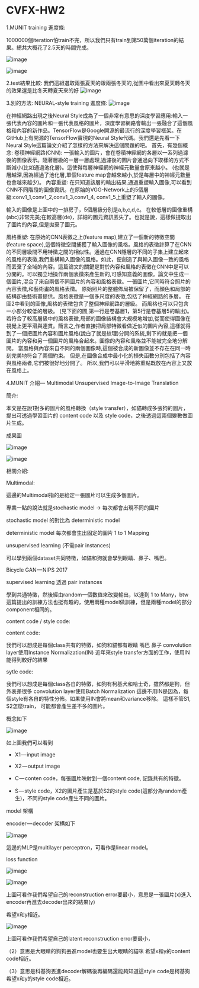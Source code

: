 # CVFX-HW2

1.MUNIT training 進度條:

1000000個iteration怕train不完，所以我們只有train到第50萬個iteration的結果。總共大概花了2.5天的時間完成。

![image](https://github.com/willy-lo/CVFX-HW2/blob/master/%20MUNIT_train.png)

![image](https://github.com/willy-lo/CVFX-HW2/blob/master/model.png)


2.test結果比較:
我們這組選取兩張夏天的跟兩張冬天的,從圖中看出來夏天轉冬天的效果還是比冬天轉夏天來的好
![image](https://github.com/willy-lo/CVFX-HW2/blob/master/sum.png)


3.別的方法:
NEURAL-style training 進度條:
![image](https://github.com/willy-lo/CVFX-HW2/blob/master/neural-style.png)

在神經網路出現之後Neural Style成為了一個非常有意思的深度學習應用:輸入一張代表內容的圖片和一張代表風格的圖片，深度學習網路會輸出一張融合了這個風格和內容的新作品。TensorFlow是Google開源的最流行的深度學習框架。在GitHub上有開源的TensorFlow實現的Neural Style代碼。我們還是先看一下Neural Style這篇論文介紹了怎樣的方法來解決這個問題的吧。
首先，有幾個概念:
卷積神經網路(CNN):
一張輸入的圖片，會在卷積神經網的各層以一系列過濾後的圖像表示。隨著層級的一層一層處理,過濾後的圖片會通過向下取樣的方式不斷減小(比如通過池化層)。這使得每層神經網的神經元數量會原來越小。 (也就是層越深,因為經過了池化層,單個feature map會越來越小,於是每層中的神經元數量也會越來越少)。
內容重塑:
在只知道該層的輸出結果,通過重塑輸入圖像,可以看到CNN不同階段的圖像資訊。在原始的VGG-Network上的5個層級:conv1_1,conv1_2,conv1_3,conv1_4, conv1_5上重塑了輸入的圖像。



輸入的圖像是上圖中的一排房子，5個層級分別是a,b,c,d,e。 在較低層的圖像重構(abc)非常完美;在較高層(de)，詳細的圖元資訊丟失了。也就是說，這樣做提取出了圖片的內容,但是拋棄了圖元。

風格重塑:
在原始的CNN表徵之上(feature map),建立了一個新的特徵空間(feature space),這個特徵空間捕獲了輸入圖像的風格。風格的表徵計算了在CNN的不同層級間不用特徵之間的相似性。通過在CNN隱層的不同的子集上建立起來的風格的表徵,我們重構輸入圖像的風格。如此，便創造了與輸入圖像一致的風格而丟棄了全域的內容。這篇論文的關鍵是對於內容和風格的表徵在CNN中是可以分開的。可以獨立地操作兩個表徵來產生新的,可感知意義的圖像。論文中生成一個圖片,混合了來自兩個不同圖片的內容和風格表徵。一張圖片,它同時符合照片的內容表徵,和藝術畫的風格表徵。 原始照片的整體佈局被保留了，而顏色和局部的結構卻由藝術畫提供。風格表徵是一個多尺度的表徵,包括了神經網路的多層。 在圖2中看到的圖像,風格的表徵包含了整個神經網路的層級。 而風格也可以只包含一小部分較低的層級。 (見下面的圖,第一行是卷基層1，第5行是卷基層5的輸出)。 若符合了較高層級中的風格表徵,局部的圖像結構會大規模地增加,從而使得圖像在視覺上更平滑與連貫。簡言之,作者直接把局部特徵看做近似的圖片內容,這樣就得到了一個把圖片內容和圖片風格(說白了就是紋理)分開的系統,剩下的就是把一個圖片的內容和另一個圖片的風格合起來。圖像的內容和風格並不能被完全地分解開。 當風格與內容來自不同的兩個圖像時,這個被合成的新圖像並不存在在同一時刻完美地符合了兩個約束。 但是,在圖像合成中最小化的損失函數分別包括了內容與風格兩者,它們被很好地分開了。 所以,我們可以平滑地將重點既放在內容上又放在風格上。


4.MUNIT 介紹— Multimodal Unsupervised Image-to-Image Translation

簡介:

本文是在說1對多的圖片的風格轉換（style transfer），如貓轉成多張狗的圖片，提出可透過學習圖片的 content code 以及 style code，之後透過這兩個變數做圖片生成。

成果圖

![image](https://github.com/willy-lo/CVFX-HW2/blob/master/picture_1.jpeg)

![image](https://github.com/willy-lo/CVFX-HW2/blob/master/picture_2.jpeg)



相關介紹:

Multimodal:

這邊的Multimodal指的是給定一張圖片可以生成多個圖片。

專業一點的說法就是stochastic model -> 每次都會出現不同的圖片

stochastic model 的對比為 deterministic model

deterministic model 每次都會生出固定的圖片 1 to 1 Mapping




unsupervised learning (不需pair instances)

可以學到兩個dataset共同特徵，如貓和狗就會學到眼睛、鼻子、嘴巴。

Bicycle GAN — NIPS 2017

supervised learning 透過 pair instances

學到共通特徵，然後經由random一個數值來改變輸出，以達到 1 to Many，btw這篇提出的訓練方法也挺有趣的，使用兩種model做訓練，但是兩種model的部分component相同的。




content code / style code:

content code:

我們可以想成是每個class共有的特徵，如狗和貓都有眼睛 嘴巴 鼻子
convolution layer使用Instance Normalization(IN)
近年來style transfer方面的工作，使用IN能得到較好的結果



sytle code:

我們可以想成是每個class各自的特徵，如狗有柯基犬和哈士奇，雖然都是狗，但外表差很多
convolution layer使用Batch Normalization
這邊不用IN是因為，每個style有各自的特性分佈。如果使用IN會將mean和variance移除。
這樣不管S1, S2怎麼train， 可能都會產生差不多的圖片。

概念如下

![image](https://github.com/willy-lo/CVFX-HW2/blob/master/picture_3.png)

如上圖我們可以看到

- X1 — input image

- X2 — output image

- C — conten code，每張圖片映射到一個content code, 記錄共有的特徵。

- S — style code，X2的圖片產生是基於S2的style code(這部分為random產生)，不同的style code產生不同的圖片。




model 架構

encoder — decoder 架構如下

![image](https://github.com/willy-lo/CVFX-HW2/blob/master/picture_4.png)

這邊的MLP是multilayer perceptron，可看作是linear model。



loss function

![image](https://github.com/willy-lo/CVFX-HW2/blob/master/picture_5.png)

![image](https://github.com/willy-lo/CVFX-HW2/blob/master/formulation_1.png)

上圖可看作我們希望自己的reconstruction error要最小，意思是一張圖片(x)進入encoder再進去decoder出來的結果(y)

希望x和y相近。

![image](https://github.com/willy-lo/CVFX-HW2/blob/master/picture_6.png)

上圖可看作我們希望自己的latent reconstruction error要最小，

（2）意思是大眼睛的狗狗丟進model也要生出大眼睛的貓咪
希望x和y的content code相近。

（3）意思是科基狗丟進decoder解碼後再編碼還能夠知道這style code是柯基狗
希望x和y的style code相近。










